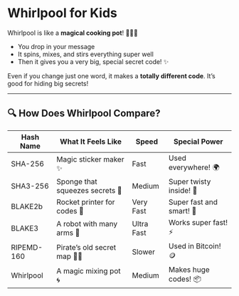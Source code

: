 # Whirlpool for Kids

Whirlpool is like a **magical cooking pot**! 🧙‍♂️🌀

- You drop in your message
- It spins, mixes, and stirs everything super well
- Then it gives you a very big, special secret code! ✨

Even if you change just one word, it makes a **totally different code**. It’s good for hiding big secrets!

---

## 🔍 How Does Whirlpool Compare?

| Hash Name   | What It Feels Like                  | Speed     | Special Power         |
|-------------|--------------------------------------|-----------|------------------------|
| SHA-256     | Magic sticker maker ✨               | Fast      | Used everywhere! 🌍     |
| SHA3-256    | Sponge that squeezes secrets 🧽      | Medium    | Super twisty inside! 🔄 |
| BLAKE2b     | Rocket printer for codes 🚀          | Very Fast | Super fast and smart! 🧠 |
| BLAKE3      | A robot with many arms 🤖            | Ultra Fast| Works super fast! ⚡    |
| RIPEMD-160  | Pirate’s old secret map 🏴‍☠️         | Slower    | Used in Bitcoin! 🪙     |
| Whirlpool   | A magic mixing pot 🌀                | Medium    | Makes huge codes! 📦    |
